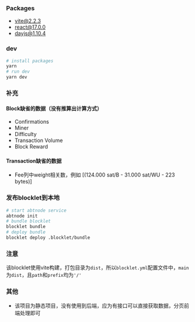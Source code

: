 ### Packages

- vite@2.2.3
- react@17.0.0
- dayjs@1.10.4

### dev

```bash
# install packages
yarn
# run dev
yarn dev
```

### 补充

#### Block缺省的数据（没有推算出计算方式）

- Confirmations
- Miner
- Difficulty
- Transaction Volume
- Block Reward

#### Transaction缺省的数据

- Fee列中weight相关数，例如 [(124.000 sat/B - 31.000 sat/WU - 223 bytes)]

### 发布blocklet到本地

```bash
# start abtnode service
abtnode init
# bundle blocklet
blocklet bundle
# deploy bundle
blocklet deploy .blocklet/bundle
```

### 注意

该blocklet使用vite构建，打包目录为`dist`，所以`blocklet.yml`配置文件中，`main`为`dist`，且`path`和`prefix`均为`'/'`

### 其他

- 该项目为静态项目，没有使用到后端，应为有接口可以直接获取数据，分页前端处理即可
